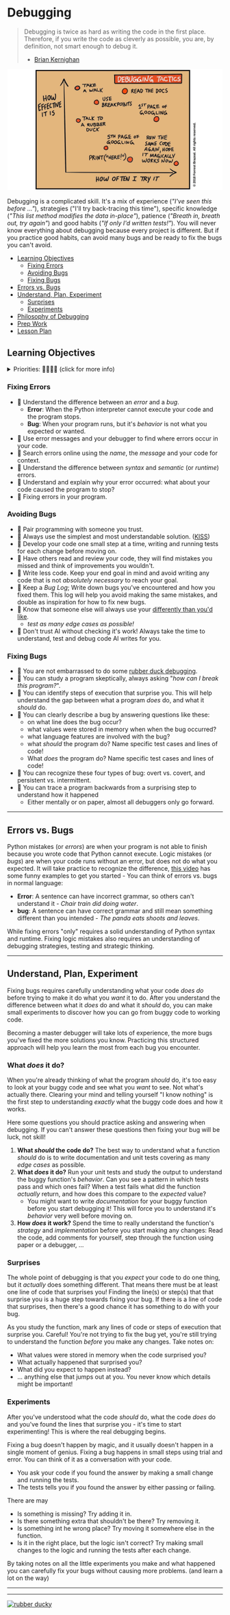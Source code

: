 # Debugging

> Debugging is twice as hard as writing the code in the first place. Therefore,
> if you write the code as cleverly as possible, you are, by definition, not
> smart enough to debug it.
>
> - [Brian Kernighan](https://github.com/dwmkerr/hacker-laws#kernighans-law)

[![debugging tactics](./.assets/debugging_tactics.jpeg)](https://addyosmani.com/blog/debugging-tactics/)

Debugging is a complicated skill. It's a mix of experience (_"I've seen this
before ..."_), strategies ("I'll try back-tracing this time"), specific
knowledge (_"This list method modifies the data in-place"_), patience (_"Breath
in, breath out, try again"_) and good habits (_"If only I'd written tests!"_).
You will never know everything about debugging because every project is
different. But if you practice good habits, can avoid many bugs and be ready to
fix the bugs you can't avoid.

- [Learning Objectives](#learning-objectives)
  - [Fixing Errors](#fixing-errors)
  - [Avoiding Bugs](#avoiding-bugs)
  - [Fixing Bugs](#fixing-bugs)
- [Errors vs. Bugs](#errors-vs-bugs)
- [Understand, Plan, Experiment](#understand-plan-experiment)
  - [Surprises](#surprises)
  - [Experiments](#experiments)
- [Philosophy of Debugging](./philosophy_of_debugging.md)
- [Prep Work](./prep_work.md)
- [Lesson Plan](./lesson_plan.md)

## Learning Objectives

<details><summary>Priorities: 🥚🐣🐥🐔 (click for more info)</summary>
<br />

Learning objective for this workshop are labeled so you can prioritize your
study time. The emojis show the _minimum_ mastery you are expected to achieve
for each skill, but there is no maximum! If you have the time you should aim to
master all of the skills introduced in this workshop.

- 🥚 You are expected to master these skills. They are the foundations you will
  need to move forward.
- 🐣 You are expected to be comfortable with these skills. It's ok if you still
  need help sometimes.
- 🐥 You are expected to be familiar with these skills. It's enough to recognize
  them in practice and apply them with help.
- 🐔 You are not expected to know these skills, but they are important if you
  want to excel. You should only focus on these after mastering the 🥚, 🐣 and
  🐥 objectives.

---

</details>

### Fixing Errors

- 🥚 Understand the difference between an _error_ and a _bug_.
  - **Error**: When the Python interpreter cannot execute your code and the program stops.
  - **Bug**: When your program runs, but it's _behavior_ is not what you expected or wanted.
- 🥚 Use error messages and your debugger to find where errors occur in your code.
- 🥚 Search errors online using the _name_, the _message_ and your code for context.
- 🐣 Understand the difference between _syntax_ and _semantic_ (or _runtime_) errors.
- 🐣 Understand and explain why your error occurred: what about your code caused the program to stop?
- 🐣 Fixing errors in your program.

### Avoiding Bugs

- 🥚 Pair programming with someone you trust.
- 🥚 Always use the simplest and most understandable solution.
  ([KISS](https://github.com/dwmkerr/hacker-laws#the-kiss-principle))
- 🥚 Develop your code one small step at a time, writing and running tests for
  each change before moving on.
- 🥚 Have others read and review your code, they will find mistakes you missed
  and think of improvements you wouldn't.
- 🥚 Write less code. Keep your end goal in mind and avoid writing any code that
  is not _absolutely necessary_ to reach your goal.
- 🥚 Keep a _Bug Log_; Write down bugs you've encountered and how you fixed them.
  This log will help you avoid making the same mistakes, and double as
  inspiration for how to fix new bugs.
- 🥚 Know that someone else will always use your [differently than you'd like](https://www.youtube.com/watch?v=CfCiW4UhqLo).
  - _test as many edge cases as possible!_
- 🥚 Don't trust AI without checking it's work!  Always take the time to understand, test and debug code AI writes for you.

### Fixing Bugs

- 🦆 You are not embarrassed to do some
  [rubber duck debugging](https://rubberduckdebugging.com/).
- 🥚 You can study a program skeptically, always asking "_how can I break this
  program?_".
- 🐣 You can identify steps of execution that surprise you. This will help
  understand the gap between what a program _does_ do, and what it _should_ do.
- 🐣 You can clearly describe a bug by answering questions like these:
  - on what line does the bug occur?
  - what values were stored in memory when when the bug occurred?
  - what language features are involved with the bug?
  - what _should_ the program do? Name specific test cases and lines of code!
  - What _does_ the program do? Name specific test cases and lines of code!
- 🐣 You can recognize these four types of bug: overt vs. covert, and persistent
  vs. intermittent.
- 🐥 You can trace a program backwards from a surprising step to understand how it happened
  - Either mentally or on paper, almost all debuggers only go forward.

---

## Errors vs. Bugs

Python mistakes (or _errors_) are when your program is not able to finish because you wrote code that Python cannot execute.
Logic mistakes (or _bugs_) are when your code runs without an error, but does
not do what you expected.  It will take practice to recognize the difference, [this video](https://www.youtube.com/watch?v=tV0tQisuxPo) has some funny examples to get you started -
You can think of errors vs. bugs in normal language:

- **Error**: A sentence can have incorrect grammar, so others can't understand it - _Chair train did doing water_.
- **bug**: A sentence can have correct grammar and still mean something different than you intended - _The panda eats shoots and leaves_.

While fixing errors "only" requires a solid understanding of Python syntax and
runtime. Fixing logic mistakes also requires an understanding of debugging strategies, testing and strategic thinking.

---

## Understand, Plan, Experiment

Fixing bugs requires carefully understanding what your code _does do_ before trying to
make it do what you _want_ it to do. After you understand the difference between
what it _does_ do and what it _should_ do, you can make small
experiments to discover how you can go from buggy code to working code.

Becoming a master debugger will take lots of experience, the more bugs you've
fixed the more solutions you know. Practicing this structured approach will help
you learn the most from each bug you encounter.

### What _does_ it do?

When you're already thinking of what the program _should_ do, it's too easy to
look at your buggy code and see what you _want_ to see. Not what's actually
there. Clearing your mind and telling yourself "I know nothing" is the first
step to understanding _exactly_ what the buggy code does and how it works.

Here some questions you should practice asking and answering when debugging. If you can't answer these questions then fixing your bug will be luck, not skill!

1. **What _should_ the code do?**  The best way to understand what a function _should_ do is to write documentation and unit tests covering as many _edge cases_ as possible.
2. **What _does_ it do?**  Run your unit tests and study the output to understand the buggy function's _behavior_.  Can you see a pattern in which tests pass and which ones fail?  When a test fails what did the function _actually_ return, and how does this compare to the _expected_ value?
    - You might want to write _documentation_ for your buggy function before you start debugging it!  This will force you to understand it's _behavior_ very well before moving on.
3. **How _does_ it work?**  Spend the time to really understand the function's  _strategy_ and _implementation_ before you start making any changes:  Read the code, add comments for yourself, step through the function using paper or a debugger, ...

### Surprises

The whole point of debugging is that you _expect_ your code to do one thing, but
it _actually_ does something different. That means there must be at least one
line of code that surprises you! Finding the line(s) or step(s) that that surprise you is a huge step towards fixing your
bug. If there is a line of code that surprises,
then there's a good chance it has something to do with your bug.

As you study the function, mark any lines of code or steps of execution that surprise you.  Careful!  You're not trying to fix the bug yet, you're still trying to understand the function _before_ you make any changes. Take notes on:

- What values were stored in memory when the code surprised you?
- What actually happened that surprised you?
- What did you expect to happen instead?
- ... anything else that jumps out at you. You never know which details might be important!

### Experiments

After you've understood what the code _should_ do, what the code _does_ do and
you've found the lines that surprise you - it's time to start experimenting!
This is where the real debugging begins.

Fixing a bug doesn't happen by magic, and it usually doesn't happen in a
single moment of genius. Fixing a bug happens in small steps using trial and
error. You can think of it as a conversation with your code.

- You ask your code if you found the answer by making a small change and running the tests.
- The tests tells you if you found the answer by either passing or failing.

There are may

- Is something is missing?  Try adding it in.
- Is there something extra that shouldn't be there?  Try removing it.
- Is something int he wrong place? Try moving it somewhere else in the function.
- Is it in the right place, but the logic isn't correct?  Try making small changes to the logic and running the tests after each change.

By taking notes on all the little experiments you make and what happened you can
carefully fix your bugs without causing more problems. (and learn a lot on the
way)

---
---

[![rubber ducky](./.assets/rubber-ducky.png)](https://rubberduckdebugging.com)
